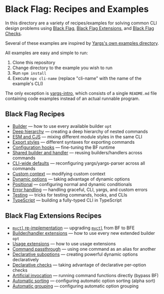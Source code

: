 # Black Flag: Recipes and Examples

In this directory are a variety of recipes/examples for solving common CLI
design problems using [Black Flag][1], [Black Flag Extensions][2], and [Black
Flag Checks][3].

Several of these examples are inspired by [Yargs's own examples directory][4].

All examples are easy and simple to run:

1. Clone this repository
2. Change directory to the example you wish to run
3. Run `npm install`
4. Execute `npx cli-name` (replace "cli-name" with the name of the example's
   CLI)

The only exception is [yargs-intro][5], which consists of a single `README.md`
file containing code examples instead of an actual runnable program.

## Black Flag Recipes

- [Builder][6] — how to use every available builder `opt`
- [Deep hierarchy][7] — creating a deep hierarchy of nested commands
- [ESM and CJS][8] — mixing different module styles in the same CLI
- [Export styles][9] — different syntaxes for exporting commands
- [Configuration hooks][10] — fine-tuning the BF runtime
- [Shared builder and handler][11] — reusing builders/handlers across commands
- [CLI-wide defaults][12] — reconfiguring yargs/yargs-parser across all commands
- [Custom context][13] — modifying custom context
- [Dynamic options][14] — taking advantage of dynamic options
- [Positional][15] — configuring normal and dynamic conditionals
- [Error handling][16] — handling graceful, CLI, yargs, and custom errors
- [Testing][17] — tricks for testing commands, hooks, and CLIs
- [TypeScript][18] — building a fully-typed CLI in TypeScript

## Black Flag Extensions Recipes

- [`myctl` re-implementation][19] — upgrading [`myctl`][20] from BF to BFE
- [Builder/handler extensions][21] — how to use every new extended builder `opt`
- [Usage extensions][22] — how to use usage extensions
- [Command passthrough][23] — using one command as an alias for another
- [Declarative suboptions][24] — creating powerful dynamic options declaratively
- [Declarative checks][25] — taking advantage of declarative per-option checks
- [Artificial invocation][26] — running command functions directly (bypass BF)
- [Automatic sorting][27] — configuring automatic option sorting (alpha sort)
- [Automatic grouping][28] — configuring automatic option grouping

[1]: ../README.md
[2]: ../packages/extensions/README.md
[3]: ../packages/checks/README.md
[4]: https://github.com/yargs/yargs/tree/main/example
[5]: ./yargs-intro/README.md
[6]: ./black-flag/builder
[7]: ./black-flag/hierarchy
[8]: ./black-flag/esm-cjs
[9]: ./black-flag/exports
[10]: ./black-flag/hooks
[11]: ./black-flag/shared
[12]: ./black-flag/advanced
[13]: ./black-flag/context
[14]: ./black-flag/dynamic
[15]: ./black-flag/positional
[16]: ./black-flag/error
[17]: ./black-flag/testing
[18]: ./black-flag/typescript
[19]: ./black-flag-extensions/myctl
[20]: ../docs/getting-started.md
[21]: ./black-flag-extensions/builder
[22]: ./black-flag-extensions/usage
[23]: ./black-flag-extensions/passthrough
[24]: ./black-flag-extensions/suboptionof
[25]: ./black-flag-extensions/checks
[26]: ./black-flag-extensions/artificial
[27]: ./black-flag-extensions/sorting
[28]: ./black-flag-extensions/grouping
